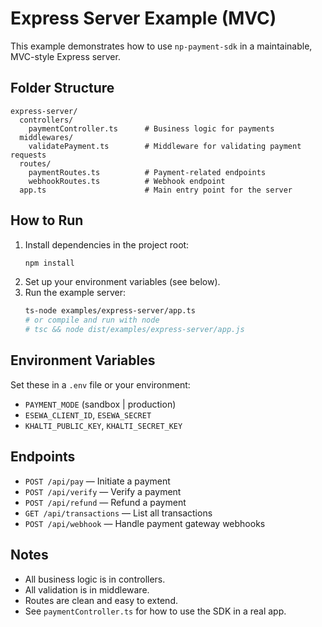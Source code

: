 # Express Server Example (MVC)

This example demonstrates how to use `np-payment-sdk` in a maintainable, MVC-style Express server.

## Folder Structure

```
express-server/
  controllers/
    paymentController.ts      # Business logic for payments
  middlewares/
    validatePayment.ts        # Middleware for validating payment requests
  routes/
    paymentRoutes.ts          # Payment-related endpoints
    webhookRoutes.ts          # Webhook endpoint
  app.ts                      # Main entry point for the server
```

## How to Run

1. Install dependencies in the project root:
   ```bash
   npm install
   ```
2. Set up your environment variables (see below).
3. Run the example server:
   ```bash
   ts-node examples/express-server/app.ts
   # or compile and run with node
   # tsc && node dist/examples/express-server/app.js
   ```

## Environment Variables
Set these in a `.env` file or your environment:
- `PAYMENT_MODE` (sandbox | production)
- `ESEWA_CLIENT_ID`, `ESEWA_SECRET`
- `KHALTI_PUBLIC_KEY`, `KHALTI_SECRET_KEY`

## Endpoints
- `POST /api/pay` — Initiate a payment
- `POST /api/verify` — Verify a payment
- `POST /api/refund` — Refund a payment
- `GET /api/transactions` — List all transactions
- `POST /api/webhook` — Handle payment gateway webhooks

## Notes
- All business logic is in controllers.
- All validation is in middleware.
- Routes are clean and easy to extend.
- See `paymentController.ts` for how to use the SDK in a real app. 